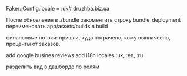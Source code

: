 Faker::Config.locale = :uk# druzhba.biz.ua

После обновления в ./bundle закоментить строку bundle_deployment
переименовать app/assets/builds в build

финансовые потоки: пришли, куда потрачено, кому выплачеено, проценты от заказов.

add google busines reviews
add i18n locales :uk, :en, :ru

разделить вид в дашборде по ролям